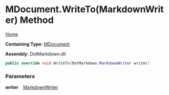 # MDocument\.WriteTo\(MarkdownWriter\) Method

[Home](../../../../README.md)

**Containing Type**: [MDocument](../README.md)

**Assembly**: DotMarkdown\.dll

```csharp
public override void WriteTo(DotMarkdown.MarkdownWriter writer)
```

### Parameters

**writer** &ensp; [MarkdownWriter](../../../MarkdownWriter/README.md)